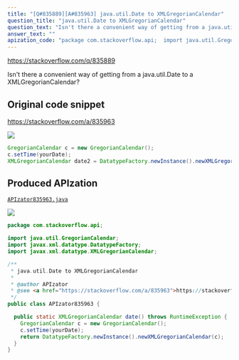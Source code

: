 ```yaml
---
title: "[Q#835889][A#835963] java.util.Date to XMLGregorianCalendar"
question_title: "java.util.Date to XMLGregorianCalendar"
question_text: "Isn't there a convenient way of getting from a java.util.Date to a XMLGregorianCalendar?"
answer_text: ""
apization_code: "package com.stackoverflow.api;  import java.util.GregorianCalendar; import javax.xml.datatype.DatatypeFactory; import javax.xml.datatype.XMLGregorianCalendar;  /**  * java.util.Date to XMLGregorianCalendar  *  * @author APIzator  * @see <a href=\"https://stackoverflow.com/a/835963\">https://stackoverflow.com/a/835963</a>  */ public class APIzator835963 {    public static XMLGregorianCalendar date() throws RuntimeException {     GregorianCalendar c = new GregorianCalendar();     c.setTime(yourDate);     return DatatypeFactory.newInstance().newXMLGregorianCalendar(c);   } }"
---
```


https://stackoverflow.com/q/835889

Isn&#x27;t there a convenient way of getting from a java.util.Date to a XMLGregorianCalendar?



## Original code snippet

https://stackoverflow.com/a/835963



<div class="code-logo"><img src="/stackoverflow.png" /></div>

```java
GregorianCalendar c = new GregorianCalendar();
c.setTime(yourDate);
XMLGregorianCalendar date2 = DatatypeFactory.newInstance().newXMLGregorianCalendar(c);
```

## Produced APIzation

[`APIzator835963.java`](https://github.com/pasqualesalza/apization-temp-data/raw/master/search/APIzator835963.java)

<div class="code-logo"><img src="/apizator.png" /></div>

```java
package com.stackoverflow.api;

import java.util.GregorianCalendar;
import javax.xml.datatype.DatatypeFactory;
import javax.xml.datatype.XMLGregorianCalendar;

/**
 * java.util.Date to XMLGregorianCalendar
 *
 * @author APIzator
 * @see <a href="https://stackoverflow.com/a/835963">https://stackoverflow.com/a/835963</a>
 */
public class APIzator835963 {

  public static XMLGregorianCalendar date() throws RuntimeException {
    GregorianCalendar c = new GregorianCalendar();
    c.setTime(yourDate);
    return DatatypeFactory.newInstance().newXMLGregorianCalendar(c);
  }
}

```